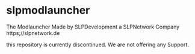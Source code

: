 # slpmodlauncher
The Modlauncher Made by SLPDevelopment a SLPNetwork Company https;//slpnetwork.de

this repository is currently discontinued. We are not offering any Support.
